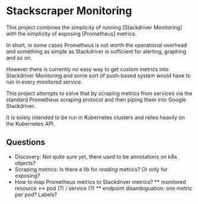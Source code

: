 Stackscraper Monitoring
=======================

This project combines the simplicity of running [Stackdriver Monitoring] with
the simplicity of exposing [Prometheus] metrics.

In short, in some cases Prometheus is not worth the operational overhead and
something as simple as Stackdriver is sufficient for alerting, graphing and so
on.

However there is currently no easy way to get custom metrics into Stackdriver
Monitoring and some sort of push-based system would have to run in every
monitored service.

This project attempts to solve that by scraping metrics from services via the
standard Prometheus scraping protocol and then piping them into Google Stackdriver.

It is solely intended to be run in Kubernetes clusters and relies heavily on
the Kubernetes API.

## Questions

* Discovery: Not quite sure yet, there used to be annotations on k8s objects?
* Scraping metrics: Is there a lib for _reading_ metrics? Or only for exposing?
* How to map Prometheus metrics to Stackdriver metrics?
** monitored resource <-> pod (?)  / service (?)
** endpoint disambiguation: one metric per pod? Labels?
